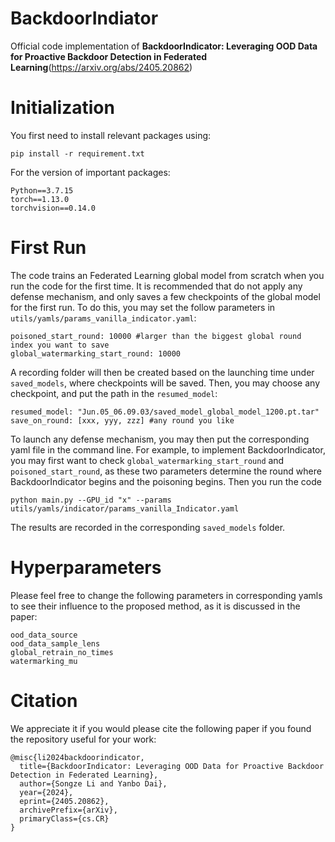 # BackdoorIndiator

Official code implementation of **BackdoorIndicator: Leveraging OOD Data for
Proactive Backdoor Detection in Federated
Learning**(https://arxiv.org/abs/2405.20862)

# Initialization
You first need to install relevant packages using:

    pip install -r requirement.txt

For the version of important packages:
    
    Python==3.7.15
    torch==1.13.0
    torchvision==0.14.0

# First Run
The code trains an Federated Learning global model from scratch when you run the
code for the first time. It is recommended that do not apply any defense
mechanism, and only saves a few checkpoints of the global model for the first
run. To do this, you may set the follow parameters in
`utils/yamls/params_vanilla_indicator.yaml`:

    poisoned_start_round: 10000 #larger than the biggest global round index you want to save
    global_watermarking_start_round: 10000 

A recording folder will then be created based on the launching time under
`saved_models`, where checkpoints will be saved. Then, you may choose any
checkpoint, and put the path in the `resumed_model`:

    resumed_model: "Jun.05_06.09.03/saved_model_global_model_1200.pt.tar"
    save_on_round: [xxx, yyy, zzz] #any round you like

To launch any defense mechanism, you may then put the corresponding yaml file in
the command line. For example, to implement BackdoorIndicator, you may first
want to check `global_watermarking_start_round` and `poisoned_start_round`, as
these two parameters determine the round where BackdoorIndicator begins and the
poisoning begins. Then you run the code

    python main.py --GPU_id "x" --params utils/yamls/indicator/params_vanilla_Indicator.yaml

The results are recorded in the corresponding `saved_models` folder.

# Hyperparameters
Please feel free to change the following parameters in corresponding yamls to
see their influence to the proposed method, as it is discussed in the paper:

    ood_data_source
    ood_data_sample_lens
    global_retrain_no_times
    watermarking_mu

# Citation
We appreciate it if you would please cite the following paper if you found the
repository useful for your work:

    @misc{li2024backdoorindicator,
      title={BackdoorIndicator: Leveraging OOD Data for Proactive Backdoor Detection in Federated Learning}, 
      author={Songze Li and Yanbo Dai},
      year={2024},
      eprint={2405.20862},
      archivePrefix={arXiv},
      primaryClass={cs.CR}
    }







